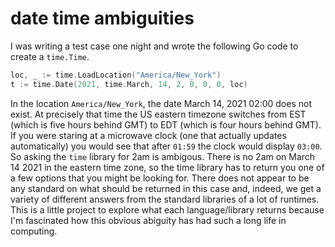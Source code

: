 # date time ambiguities

I was writing a test case one night and wrote the following Go code to create a `time.Time`.

```go
loc, _ := time.LoadLocation("America/New_York")
t := time.Date(2021, time.March, 14, 2, 0, 0, 0, loc)
```

In the location `America/New_York`, the date March 14, 2021 02:00 does not exist. At precisely that time the US eastern timezone switches from EST (which is five hours behind GMT) to EDT (which is four hours behind GMT). If you were staring at a microwave clock (one that actually updates automatically) you would see that after `01:59` the clock would display `03:00`. So asking the `time` library for 2am is ambigous. There is no 2am on March 14 2021 in the eastern time zone, so the time library has to return you one of a few options that you might be looking for. There does not appear to be any standard on what should be returned in this case and, indeed, we get a variety of different answers from the standard libraries of a lot of runtimes. This is a little project to explore what each language/library returns because I'm fascinated how this obvious abiguity has had such a long life in computing.